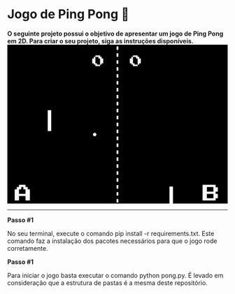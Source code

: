 # Jogo de Ping Pong 🏓

<f2 align = "left"> **O seguinte projeto possui o objetivo de apresentar um jogo de Ping Pong em 2D. Para criar o seu projeto, siga as instruções disponíveis.**</f2>
<img src="pingpong.png" align="center"/>
<hr> </hr>

<f2 align = "left"> **Passo #1**</f2>
<p> No seu terminal, execute o comando pip install -r requirements.txt. Este comando faz a instalação dos pacotes necessários para que o jogo rode corretamente. <p/>

<f2 align = "left"> **Passo #1**</f2>
<p> Para iniciar o jogo basta executar o comando python pong.py. É levado em consideração que a estrutura de pastas é a mesma deste repositório.<p/>
